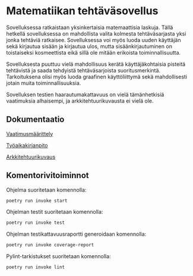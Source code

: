 # Matematiikan tehtäväsovellus

Sovelluksessa ratkaistaan yksinkertaisia matemaattisia laskuja. Tällä hetkellä sovelluksessa on mahdollista valita kolmesta tehtäväsarjasta yksi jonka tehtäviä ratkaisee. Sovelluksessa voi myös luoda uuden käyttäjän sekä kirjautua sisään ja kirjautua ulos, mutta sisäänkirjautuminen on toistaiseksi kosmeettista eikä sillä ole mitään erikoista toiminnallisuutta. 

Sovelluksesta puuttuu vielä mahdollisuus kerätä käyttäjäkohtaisia pisteitä tehtävistä ja saada tehdyistä tehtäväsarjoista suoritusmerkintä. Tarkoituksena olisi myös luoda graafinen käyttöliittymä sekä mahdollisesti jotain muita toiminnallisuuksia. 

Sovelluksen testien haarautumakattavuus on vielä tämänhetkisiä vaatimuksia alhaisempi, ja arkkitehtuurikuvausta ei vielä ole.

##  Dokumentaatio

[Vaatimusmäärittely](https://github.com/ilrm123/ot-harjoitustyo/blob/master/dokumentaatio/vaatimusmaarittely.md)

[Työaikakirjanpito](https://github.com/ilrm123/ot-harjoitustyo/blob/master/dokumentaatio/tuntikirjanpito.md)

[Arkkitehtuurikuvaus](https://github.com/ilrm123/ot-harjoitustyo/blob/master/dokumentaatio/arkkitehtuuri.md)

## Komentorivitoiminnot

Ohjelma suoritetaan komennolla:

```bash
poetry run invoke start
```

Ohjelman testit suoritetaan komennolla:
```bash
poetry run invoke test
```

Ohjelman testikattavuusraportti generoidaan komennolla:
```bash
poetry run invoke coverage-report
```

Pylint-tarkistukset suoritetaan komennolla:
```bash
poetry run invoke lint
```
